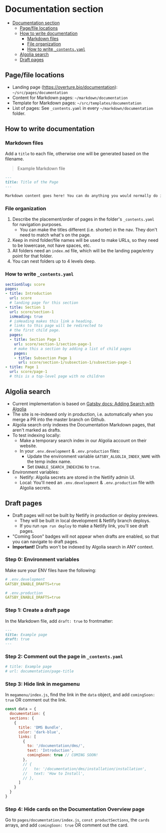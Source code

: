 # Documentation section

- [Documentation section](#documentation-section)
  - [Page/file locations](#page-file-locations)
  - [How to write documentation](#how-to-write-documentation)
    - [Markdown files](#markdown-files)
    - [File organization](#file-organization)
    - [How to write `_contents.yaml`](#how-to-write---contentsyaml-)
  - [Algolia search](#algolia-search)
  - [Draft pages](#draft-pages)

## Page/file locations

- Landing page (<https://overture.bio/documentation>): `~/src/pages/documentation`
- Content for Markdown pages: `~/markdown/documentation`
- Template for Markdown pages: `~/src/templates/documentation`
- List of pages: See `_contents.yaml` in every `~/markdown/documentation` folder.

## How to write documentation

### Markdown files

Add a `title` to each file, otherwise one will be generated based on the filename.

> Example Markdown file

```md
---
title: Title of the Page
---

Markdown content goes here! You can do anything you would normally do in Markdown.
```

### File organization

1. Describe the placement/order of pages in the folder's `_contents.yaml` for navigation purposes.
    - You can make the titles different (i.e. shorter) in the nav. They don't need to match what's on the page.
1. Keep in mind folder/file names will be used to make URLs, so they need to be lowercase, not have spaces, etc.
1. All folders need an `index.md` file, which will be the landing page/entry point for that folder.
1. You can nest folders up to 4 levels deep.

### How to write `_contents.yaml`

```yaml
sectionSlug: score
pages:
- title: Introduction
  url: score
  # landing page for this section
- title: Section 1
  url: score/section-1
  isHeading: true
  # isHeading makes this link a heading.
  # links to this page will be redirected to
  # the first child page.
  pages:
  - title: Section Page 1
    url: score/section-1/section-page-1
    # make this a section by adding a list of child pages
    pages:
    - title: Subsection Page 1
      url: score/section-1/subsection-1/subsection-page-1
- title: Page 1
  url: score/page-1
  # this is a top-level page with no children
```

## Algolia search

- Current implementation is based on [Gatsby docs: Adding Search with Algolia](https://www.gatsbyjs.com/docs/adding-search-with-algolia/)
- The site is re-indexed only in production, i.e. automatically when you merge a PR into the master branch on Github.
- Algolia search only indexes the Documentation Markdown pages, that aren't marked as drafts.
- To test indexing locally:
  - Make a temporary search index in our Algolia account on their website.
  - In your `.env.development` & `.env.production` files:
    - Update the environment variable `GATSBY_ALGOLIA_INDEX_NAME` with the temp index name.
    - Set `ENABLE_SEARCH_INDEXING` to `true`.
- Environment variables:
  - Netlify: Algolia secrets are stored in the Netlify admin UI.
  - Local: You'll need an `.env.development` & `.env.production` file with Algolia secrets.

## Draft pages

- Draft pages will not be built by Netlify in production or deploy previews.
  - They will be built in local development & Netlify branch deploys.
  - If you run `npm run deploy` to make a Netlify link, you'll see draft pages.
- "Coming Soon" badges will not appear when drafts are enabled, so that you can navigate to draft pages.
- **Important!** Drafts won't be indexed by Algolia search in ANY context.

### Step 0: Environment variables

Make sure your ENV files have the following:

```yaml
# .env.development
GATSBY_ENABLE_DRAFTS=true

# .env.production
GATSBY_ENABLE_DRAFTS=true
```

### Step 1: Create a draft page

In the Markdown file, add `draft: true` to frontmatter:

```markdown
---
title: Example page
draft: true
---
```

### Step 2: Comment out the page in `_contents.yaml`

```yaml
# title: Example page
# url: documentation/page-title
```

### Step 3: Hide link in megamenu

In `megamenu/index.js`, find the link in the `data` object, and add `comingSoon: true` OR comment out the link.

```javascript
const data = {
  documentation: {
  sections: {
    {
      title: 'DMS Bundle',
      color: 'dark-blue',
      links: [
        {
          to: '/documentation/dms/',
          text: 'Introduction',
          comingSoon: true // COMING SOON!
        },
        // {
        //   to: '/documentation/dms/installation/installation',
        //   text: 'How to Install',
        // },
      ]
    }
  }
}
```

### Step 4: Hide cards on the Documentation Overview page

Go to `pages/documentation/index.js`, `const productSections`, the `cards` arrays, and add `comingSoon: true` OR comment out the card.

